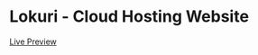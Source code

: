 # Lokuri - Cloud Hosting Website

[Live Preview](https://aleksa-codes.github.io/loruki-website-practice/)
